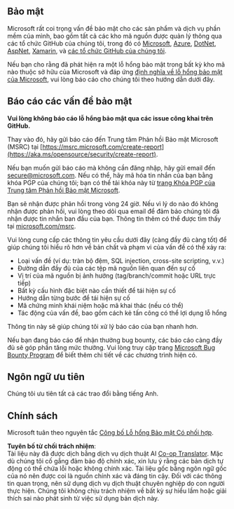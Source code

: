 <!--
CO_OP_TRANSLATOR_METADATA:
{
  "original_hash": "2d33a71bed73d6daee78e2d473ece975",
  "translation_date": "2025-07-09T06:54:52+00:00",
  "source_file": "SECURITY.md",
  "language_code": "vi"
}
-->
## Bảo mật

Microsoft rất coi trọng vấn đề bảo mật cho các sản phẩm và dịch vụ phần mềm của mình, bao gồm tất cả các kho mã nguồn được quản lý thông qua các tổ chức GitHub của chúng tôi, trong đó có [Microsoft](https://github.com/microsoft), [Azure](https://github.com/Azure), [DotNet](https://github.com/dotnet), [AspNet](https://github.com/aspnet), [Xamarin](https://github.com/xamarin), và [các tổ chức GitHub của chúng tôi](https://opensource.microsoft.com/).

Nếu bạn cho rằng đã phát hiện ra một lỗ hổng bảo mật trong bất kỳ kho mã nào thuộc sở hữu của Microsoft và đáp ứng [định nghĩa về lỗ hổng bảo mật của Microsoft](https://aka.ms/opensource/security/definition), vui lòng báo cáo cho chúng tôi theo hướng dẫn dưới đây.

## Báo cáo các vấn đề bảo mật

**Vui lòng không báo cáo lỗ hổng bảo mật qua các issue công khai trên GitHub.**

Thay vào đó, hãy gửi báo cáo đến Trung tâm Phản hồi Bảo mật Microsoft (MSRC) tại [https://msrc.microsoft.com/create-report](https://aka.ms/opensource/security/create-report).

Nếu bạn muốn gửi báo cáo mà không cần đăng nhập, hãy gửi email đến [secure@microsoft.com](mailto:secure@microsoft.com). Nếu có thể, hãy mã hóa tin nhắn của bạn bằng khóa PGP của chúng tôi; bạn có thể tải khóa này từ [trang Khóa PGP của Trung tâm Phản hồi Bảo mật Microsoft](https://aka.ms/opensource/security/pgpkey).

Bạn sẽ nhận được phản hồi trong vòng 24 giờ. Nếu vì lý do nào đó không nhận được phản hồi, vui lòng theo dõi qua email để đảm bảo chúng tôi đã nhận được tin nhắn ban đầu của bạn. Thông tin thêm có thể được tìm thấy tại [microsoft.com/msrc](https://aka.ms/opensource/security/msrc).

Vui lòng cung cấp các thông tin yêu cầu dưới đây (càng đầy đủ càng tốt) để giúp chúng tôi hiểu rõ hơn về bản chất và phạm vi của vấn đề có thể xảy ra:

  * Loại vấn đề (ví dụ: tràn bộ đệm, SQL injection, cross-site scripting, v.v.)
  * Đường dẫn đầy đủ của các tệp mã nguồn liên quan đến sự cố
  * Vị trí của mã nguồn bị ảnh hưởng (tag/branch/commit hoặc URL trực tiếp)
  * Bất kỳ cấu hình đặc biệt nào cần thiết để tái hiện sự cố
  * Hướng dẫn từng bước để tái hiện sự cố
  * Mã chứng minh khái niệm hoặc mã khai thác (nếu có thể)
  * Tác động của vấn đề, bao gồm cách kẻ tấn công có thể lợi dụng lỗ hổng

Thông tin này sẽ giúp chúng tôi xử lý báo cáo của bạn nhanh hơn.

Nếu bạn đang báo cáo để nhận thưởng bug bounty, các báo cáo càng đầy đủ sẽ góp phần tăng mức thưởng. Vui lòng truy cập trang [Microsoft Bug Bounty Program](https://aka.ms/opensource/security/bounty) để biết thêm chi tiết về các chương trình hiện có.

## Ngôn ngữ ưu tiên

Chúng tôi ưu tiên tất cả các trao đổi bằng tiếng Anh.

## Chính sách

Microsoft tuân theo nguyên tắc [Công bố Lỗ hổng Bảo mật Có phối hợp](https://aka.ms/opensource/security/cvd).

**Tuyên bố từ chối trách nhiệm**:  
Tài liệu này đã được dịch bằng dịch vụ dịch thuật AI [Co-op Translator](https://github.com/Azure/co-op-translator). Mặc dù chúng tôi cố gắng đảm bảo độ chính xác, xin lưu ý rằng các bản dịch tự động có thể chứa lỗi hoặc không chính xác. Tài liệu gốc bằng ngôn ngữ gốc của nó nên được coi là nguồn chính xác và đáng tin cậy. Đối với các thông tin quan trọng, nên sử dụng dịch vụ dịch thuật chuyên nghiệp do con người thực hiện. Chúng tôi không chịu trách nhiệm về bất kỳ sự hiểu lầm hoặc giải thích sai nào phát sinh từ việc sử dụng bản dịch này.